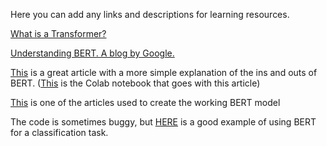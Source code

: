 Here you can add any links and descriptions for learning resources.

[What is a Transformer?](https://ai.googleblog.com/2017/08/transformer-novel-neural-network.html)

[Understanding BERT. A blog by Google.](https://blog.google/products/search/search-language-understanding-bert/)

[This](http://mccormickml.com/2019/07/22/BERT-fine-tuning/#31-bert-tokenizer) is a great article with a more simple explanation of the ins and outs of BERT. 
([This](https://colab.research.google.com/drive/1pTuQhug6Dhl9XalKB0zUGf4FIdYFlpcX?usp=sharing) is the Colab notebook that goes with this article)

[This](https://analyticsindiamag.com/how-i-used-bidirectional-encoder-representations-from-transformers-bert-to-analyze-twitter-data/) is one of the articles used to create the working BERT model 

The code is sometimes buggy, but [HERE](https://github.com/practical-nlp/practical-nlp) is a good example of using BERT for a classification task.
